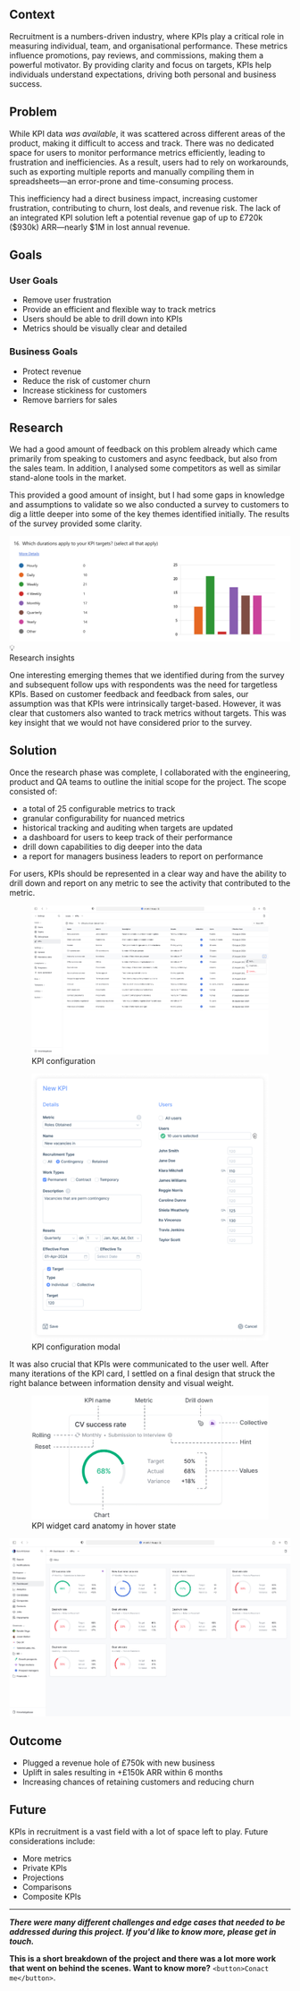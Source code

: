 <!-- markdownlint-disable MD033 -->

## Context

Recruitment is a numbers-driven industry, where KPIs play a critical role in measuring individual, team, and organisational performance. These metrics influence promotions, pay reviews, and commissions, making them a powerful motivator. By providing clarity and focus on targets, KPIs help individuals understand expectations, driving both personal and business success.

## Problem

While KPI data _was available_, it was scattered across different areas of the product, making it difficult to access and track. There was no dedicated space for users to monitor performance metrics efficiently, leading to frustration and inefficiencies. As a result, users had to rely on workarounds, such as exporting multiple reports and manually compiling them in spreadsheets—an error-prone and time-consuming process.

This inefficiency had a direct business impact, increasing customer frustration, contributing to churn, lost deals, and revenue risk. The lack of an integrated KPI solution left a potential revenue gap of up to £720k ($930k) ARR—nearly $1M in lost annual revenue.

## Goals

### User Goals

- Remove user frustration
- Provide an efficient and flexible way to track metrics
- Users should be able to drill down into KPIs
- Metrics should be visually clear and detailed

### Business Goals

- Protect revenue
- Reduce the risk of customer churn
- Increase stickiness for customers
- Remove barriers for sales

## Research

We had a good amount of feedback on this problem already which came primarily from speaking to customers and async feedback, but also from the sales team. In addition, I analysed some competitors as well as similar stand-alone tools in the market.

This provided a good amount of insight, but I had some gaps in knowledge and assumptions to validate so we also conducted a survey to customers to dig a little deeper into some of the key themes identified initially. The results of the survey provided some clarity.

<img src="/work/content/research.png" alt="Research insights" class="markdown-content__image lightbox-image" />

<div class="banner">
  <div class="banner-icon insight-icon">💡</div>
  <div class="banner-content">
    <div class="banner-header">Research insights</div>
    <div class="banner-text"> 
      <p>
        One interesting emerging themes that we identified during from the survey and subsequent follow ups with respondents was the need for targetless KPIs. Based on customer feedback and feedback from sales, our assumption was that KPIs were intrinsically target-based. However, it was clear that customers also wanted to track metrics without targets. This was key insight that we would not have considered prior to the survey.
      </p>
    </div>
  </div>
</div>

## Solution

Once the research phase was complete, I collaborated with the engineering, product and QA teams to outline the initial scope for the project. The scope consisted of:

- a total of 25 configurable metrics to track
- granular configurability for nuanced metrics
- historical tracking and auditing when targets are updated
- a dashboard for users to keep track of their performance
- drill down capabilities to dig deeper into the data
- a report for managers business leaders to report on performance

For users, KPIs should be represented in a clear way and have the ability to drill down and report on any metric to see the activity that contributed to the metric.

<figure class="markdown-figure">
  <img src="/work/content/configuration.png" alt="Settings area where KPIs are configured and managed" class="markdown-content__image--app lightbox-image" />
  <figcaption>KPI configuration</figcaption>
</figure>

<figure class="markdown-figure">
  <img src="/work/content/config.png" alt="Image description" class="markdown-content__image--app lightbox-image" />
  <figcaption>KPI configuration modal</figcaption>
</figure>

It was also crucial that KPIs were communicated to the user well. After many iterations of the KPI card, I settled on a final design that struck the right balance between information density and visual weight.

<figure class="markdown-figure">
  <img src="/work/content/kpi-anatomy.png" alt="KPI widget card anatomy" class="markdown-content__image lightbox-image sunken-image" />
  <figcaption>KPI widget card anatomy in hover state</figcaption>
</figure>

<img src="/work/content/dashboard.png" alt="KPI dashboard" class="markdown-content__image--app lightbox-image" />

## Outcome

- Plugged a revenue hole of £750k with new business
- Uplift in sales resulting in +£150k ARR within 6 months
- Increasing chances of retaining customers and reducing churn

## Future

KPIs in recruitment is a vast field with a lot of space left to play. Future considerations include:

- More metrics
- Private KPIs
- Projections
- Comparisons
- Composite KPIs

---

**_There were many different challenges and edge cases that needed to be addressed during this project. If you'd like to know more, please get in touch._**

**This is a short breakdown of the project and there was a lot more work that went on behind the scenes. Want to know more?** `<button>Conact me</button>`.

<!-- Modal HTML -->
<div id="imageModal" class="modal">
  <span class="close" onclick="closeImageModal()">&times;</span>
  <img class="modal-content" id="modalImage">
</div>

<style>
/* Modal styles */
.modal-image {
  cursor: pointer;
  transition: opacity 0.3s;
}

.modal-image:hover {
  opacity: 0.8;
}

.modal {
  display: none;
  position: fixed;
  z-index: 1000;
  padding-top: 50px;
  left: 0;
  top: 0;
  width: 100%;
  height: 100%;
  overflow: auto;
  background-color: rgba(0,0,0,0.9);
}

.modal-content {
  margin: auto;
  display: block;
  max-width: 90%;
  max-height: 90%;
}

.close {
  position: absolute;
  top: 15px;
  right: 35px;
  color: #f1f1f1;
  font-size: 40px;
  font-weight: bold;
  cursor: pointer;
}
</style>

<script>
function openImageModal(src) {
  const modal = document.getElementById("imageModal");
  const modalImg = document.getElementById("modalImage");
  modal.style.display = "block";
  modalImg.src = src;
}

function closeImageModal() {
  document.getElementById("imageModal").style.display = "none";
}
</script>
